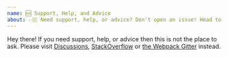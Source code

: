 ```yaml
---
name: 🆘 Support, Help, and Advice
about: 👉🏽 Need support, help, or advice? Don't open an issue! Head to StackOverflow or https://gitter.im/webpack/webpack.
---
```


Hey there! If you need support, help, or advice then this is not the place to ask.
Please visit [Discussions](https://github.com/webpack/webpack/discussions), [StackOverflow](https://stackoverflow.com/questions/tagged/webpack)
or [the Webpack Gitter](https://gitter.im/webpack/webpack) instead.
